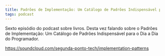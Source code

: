 ```yaml
---
title: Padrões de Implementação: Um Catálogo de Padrões Indispensável para o Dia a Dia do Programador
tags: podcast
---
```


Sexto episódio do podcast sobre livros. Desta vez falando sobre o Padrões de Implementação: Um Catálogo de Padrões Indispensável para o Dia a Dia do Programador.

https://soundcloud.com/segunda-ponto-tech/implementation-patterns
